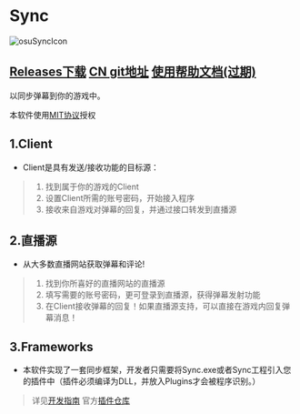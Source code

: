 # Sync

![osuSyncIcon](Sync/Resources/SyncIcon.ico)

## [Releases下载](/releases) [CN git地址](http://git.oschina.net/remilia/osuSync) [使用帮助文档(过期)](ReadMe/UserGudie/README.md) 

以同步弹幕到你的游戏中。

本软件使用[MIT协议](LICENSE)授权

## 1.Client

- Client是具有发送/接收功能的目标源：  
> 1. 找到属于你的游戏的Client
> 2. 设置Client所需的账号密码，开始接入程序 
> 3. 接收来自游戏对弹幕的回复，并通过接口转发到直播源  

## 2.直播源

- 从大多数直播网站获取弹幕和评论!  
> 1. 找到你所喜好的直播网站的直播源
> 2. 填写需要的账号密码，更可登录到直播源，获得弹幕发射功能
> 3. 在Client接收弹幕的回复！如果直播源支持，可以直接在游戏内回复弹幕消息！

## 3.Frameworks

- 本软件实现了一套同步框架，开发者只需要将Sync.exe或者Sync工程引入您的插件中（插件必须编译为DLL，并放入Plugins才会被程序识别。）

> 详见[开发指南](ReadMe/DevelopGuide/README.md)
> 官方[插件仓库](https://github.com/Deliay/SyncPlugin)

